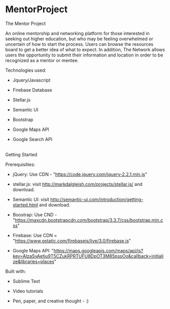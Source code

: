 # MentorProject

The Mentor Project

An online mentorship and networking platform for those interested in seeking out higher education, but who may be feeling overwhelmed or uncertain of how to start the process. Users can browse the resources board to get a better idea of what to expect.  In addition, The Network allows users the opportunity to submit their information and location in order to be recognized as a mentor or mentee. 


Technologies used:

- Jquery/Javascript

- Firebase Database

- Stellar.js

- Semantic UI

- Bootstrap

- Google Maps API

- Google Search API


<br>
Getting Started


Prerequisities:


- jQuery: Use CDN - "https://code.jquery.com/jquery-2.2.1.min.js"

- stellar.js: visit http://markdalgleish.com/projects/stellar.js/ and download.

- Semantic UI: visit http://semantic-ui.com/introduction/getting-started.html and download.

- Boostrap: Use CND - "https://maxcdn.bootstrapcdn.com/bootstrap/3.3.7/css/bootstrap.min.css" 


- Firebase: Use CDN = "https://www.gstatic.com/firebasejs/live/3.0/firebase.js"

- Google Maps API:  "https://maps.googleapis.com/maps/api/js?key=AIzaSyAetju9T5CZukRPRTUFU8DpOT3M85pssOo&callback=initialize&libraries=places"
   



Built with:

- Sublime Text

- Video tutorials

- Pen, paper, and creative thought - :)



